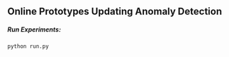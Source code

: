 Online Prototypes Updating Anomaly Detection 
---------------------

##### Run Experiments:
    
    python run.py 
